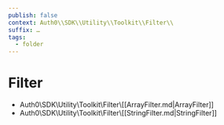 ```yaml
---
publish: false
context: Auth0\\SDK\\Utility\\Toolkit\\Filter\\
suffix: …
tags:
  - folder
---
```

# Filter

- Auth0\\SDK\\Utility\\Toolkit\\Filter\\[[ArrayFilter.md|ArrayFilter]]
- Auth0\\SDK\\Utility\\Toolkit\\Filter\\[[StringFilter.md|StringFilter]]

